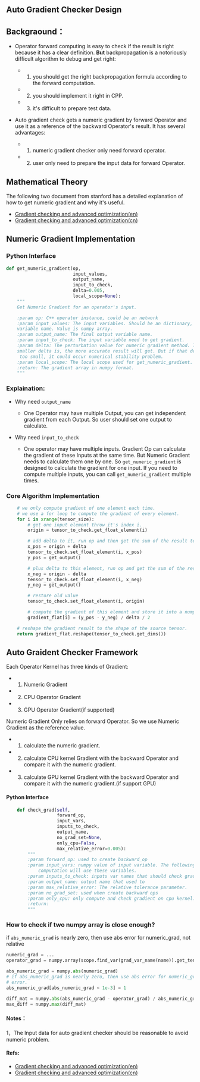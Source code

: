 ## Auto Gradient Checker Design

## Backgraound：
- Operator forward computing is easy to check if the result is right because it has a clear definition. **But** backpropagation is a notoriously difficult algorithm to debug and get right:
  - 1. you should get the right backpropagation formula according to the forward computation.
  - 2. you should implement it right in CPP.
  - 3. it's difficult to prepare test data.

- Auto gradient check gets a numeric gradient by forward Operator and use it as a reference of the backward Operator's result. It has several advantages:
  - 1. numeric gradient checker only need forward operator.
  - 2. user only need to prepare the input data for forward Operator.

## Mathematical Theory
The following two document from stanford has a detailed explanation of how to get numeric gradient and why it's useful.

- [Gradient checking and advanced optimization(en)](http://deeplearning.stanford.edu/wiki/index.php/Gradient_checking_and_advanced_optimization)
- [Gradient checking and advanced optimization(cn)](http://ufldl.stanford.edu/wiki/index.php/%E6%A2%AF%E5%BA%A6%E6%A3%80%E9%AA%8C%E4%B8%8E%E9%AB%98%E7%BA%A7%E4%BC%98%E5%8C%96)


## Numeric Gradient Implementation
### Python Interface
```python
def get_numeric_gradient(op,
                         input_values,
                         output_name,
                         input_to_check,
                         delta=0.005,
                         local_scope=None):
    """
    Get Numeric Gradient for an operator's input.

    :param op: C++ operator instance, could be an network
    :param input_values: The input variables. Should be an dictionary, key is
    variable name. Value is numpy array.
    :param output_name: The final output variable name.
    :param input_to_check: The input variable need to get gradient.
    :param delta: The perturbation value for numeric gradient method. The
    smaller delta is, the more accurate result will get. But if that delta is
     too small, it could occur numerical stability problem.
    :param local_scope: The local scope used for get_numeric_gradient.
    :return: The gradient array in numpy format.
    """
```

### Explaination:

- Why need `output_name`
  - One Operator may have multiple Output, you can get independent gradient from each Output. So user should set one output to calculate.

- Why need `input_to_check`
  - One operator may have multiple inputs. Gradient Op can calculate the gradient of these Inputs at the same time. But Numeric Gradient needs to calculate them one by one. So `get_numeric_gradient` is designed to calculate the gradient for one input. If you need to compute multiple inputs, you can call `get_numeric_gradient` multiple times.


### Core Algorithm Implementation


```python
    # we only compute gradient of one element each time.
    # we use a for loop to compute the gradient of every element.
    for i in xrange(tensor_size):
        # get one input element throw it's index i.
        origin = tensor_to_check.get_float_element(i)

        # add delta to it, run op and then get the sum of the result tensor.
        x_pos = origin + delta
        tensor_to_check.set_float_element(i, x_pos)
        y_pos = get_output()

        # plus delta to this element, run op and get the sum of the result tensor.
        x_neg = origin - delta
        tensor_to_check.set_float_element(i, x_neg)
        y_neg = get_output()

        # restore old value
        tensor_to_check.set_float_element(i, origin)

        # compute the gradient of this element and store it into a numpy array.
        gradient_flat[i] = (y_pos - y_neg) / delta / 2

    # reshape the gradient result to the shape of the source tensor.
    return gradient_flat.reshape(tensor_to_check.get_dims())
```

## Auto Graident Checker Framework

Each Operator Kernel has three kinds of Gradient:

- 1. Numeric Gradient
- 2. CPU Operator Gradient
- 3. GPU Operator Gradient(if supported)

Numeric Gradient Only relies on forward Operator. So we use Numeric Gradient as the reference value.

- 1. calculate the numeric gradient.
- 2. calculate CPU kernel Gradient with the backward Operator and compare it with the numeric gradient.
- 3. calculate GPU kernel Gradient with the backward Operator and compare it with the numeric gradient.(if support GPU)

#### Python Interface

```python
    def check_grad(self,
                   forward_op,
                   input_vars,
                   inputs_to_check,
                   output_name,
                   no_grad_set=None,
                   only_cpu=False,
                   max_relative_error=0.005):
        """
        :param forward_op: used to create backward_op
        :param input_vars: numpy value of input variable. The following
            computation will use these variables.
        :param inputs_to_check: inputs var names that should check gradient.
        :param output_name: output name that used to
        :param max_relative_error: The relative tolerance parameter.
        :param no_grad_set: used when create backward ops
        :param only_cpu: only compute and check gradient on cpu kernel.
        :return:
        """
```

### How to check if two numpy array is close enough?
if `abs_numeric_grad` is nearly zero, then use abs error for numeric_grad, not relative

```python
numeric_grad = ...
operator_grad = numpy.array(scope.find_var(grad_var_name(name)).get_tensor())

abs_numeric_grad = numpy.abs(numeric_grad)
# if abs_numeric_grad is nearly zero, then use abs error for numeric_grad, not relative
# error.
abs_numeric_grad[abs_numeric_grad < 1e-3] = 1

diff_mat = numpy.abs(abs_numeric_grad - operator_grad) / abs_numeric_grad
max_diff = numpy.max(diff_mat)
```


#### Notes：
1，The Input data for auto gradient checker should be reasonable to avoid numeric problem.


#### Refs:

- [Gradient checking and advanced optimization(en)](http://deeplearning.stanford.edu/wiki/index.php/Gradient_checking_and_advanced_optimization)
- [Gradient checking and advanced optimization(cn)](http://ufldl.stanford.edu/wiki/index.php/%E6%A2%AF%E5%BA%A6%E6%A3%80%E9%AA%8C%E4%B8%8E%E9%AB%98%E7%BA%A7%E4%BC%98%E5%8C%96)
